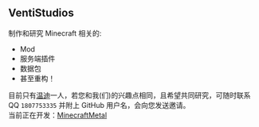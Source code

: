 ## VentiStudios
制作和研究 Minecraft 相关的:
- Mod
- 服务端插件
- 数据包
- 甚至重构！

目前只有[温迪](https://github.com/YiZhiMCQiu)一人，若您和我(们)的兴趣点相同，且希望共同研究，可随时联系 QQ `1807753335` 并附上 GitHub 用户名，会向您发送邀请。<br>
当前正在开发：[MinecraftMetal](https://github.com/VentiStudios/MinecraftMetal)
